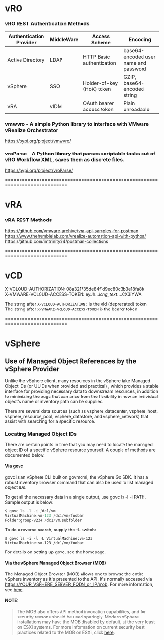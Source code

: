 # vRO
###  vRO REST Authentication Methods

| Authentication Provider |	MiddleWare |	Access Scheme |	Encoding |
|-------------------------|-------------------------|------------------------------|-----------------------------|
| Active Directory	| LDAP |	HTTP Basic authentication	| base64-encoded user name and password |
| vSphere |	SSO |	Holder-of-key (HoK) token	| GZIP, base64-encoded string |
| vRA	| vIDM	| OAuth bearer access token	| Plain unreadable |

### vmwvro - A simple Python library to interface with VMware vRealize Orchestrator
https://pypi.org/project/vmwvro/

### vroParse - A Python library that parses scriptable tasks out of vRO Workflow XML, saves them as discrete files.
https://pypi.org/project/vroParse/

============================================================================
# vRA

### vRA REST Methods <br>
https://github.com/vmware-archive/vra-api-samples-for-postman <br>
https://www.thehumblelab.com/vrealize-automation-api-with-python/ <br>
https://github.com/imtrinity94/postman-collections <br>


============================================================================
# vCD

X-VCLOUD-AUTHORIZATION: 08a321735de84f1d9ec80c3b3e18fa8b <br>
X-VMWARE-VCLOUD-ACCESS-TOKEN: eyJh...*long_text*....CX3iYWA <br>

The string after `X-VCLOUD-AUTHORIZATION:` is the old (deprecated) token <br>
The string after `X-VMWARE-VCLOUD-ACCESS-TOKEN` is the bearer token <br>


============================================================================
# vSphere

## Use of Managed Object References by the vSphere Provider

Unlike the vSphere client, many resources in the vSphere take Managed Object IDs (or UUIDs when provided and practical) , which provides a stable interface for providing necessary data to downstream resources, in addition to minimizing the bugs that can arise from the flexibility in how an individual object's name or inventory path can be supplied.

There are several data sources (such as vsphere_datacenter, vsphere_host, vsphere_resource_pool, vsphere_datastore, and vsphere_network) that assist with searching for a specific resource.

### Locating Managed Object IDs
There are certain points in time that you may need to locate the managed object ID of a specific vSphere resource yourself. A couple of methods are documented below.

#### Via govc
govc is an vSphere CLI built on govmomi, the vSphere Go SDK. It has a robust inventory browser command that can also be used to list managed object IDs.

To get all the necessary data in a single output, use govc ls -l -i PATH. Sample output is below:

```go
$ govc ls -l -i /dc1/vm
VirtualMachine:vm-123 /dc1/vm/foobar
Folder:group-v234 /dc1/vm/subfolder
```
To do a reverse search, supply the -L switch:

```
$ govc ls -i -l -L VirtualMachine:vm-123
VirtualMachine:vm-123 /dc1/vm/foobar
```
For details on setting up govc, see the homepage.

#### Via the vSphere Managed Object Browser (MOB)
The Managed Object Browser (MOB) allows one to browse the entire vSphere inventory as it's presented to the API. It's normally accessed via [https://YOUR_VSPHERE_SERVER_FQDN_or_IP/mob](). For more information, see [here](https://code.vmware.com/doc/PG_Appx_Using_MOB.21.2.html#994699).

#### NOTE:
> The MOB also offers API method invocation capabilities, and for security reasons should be used sparingly. Modern vSphere installations may have the MOB disabled by default, at the very least on ESXi systems. For more information on current security best practices related to the MOB on ESXi, click [here](https://docs.vmware.com/en/VMware-vSphere/6.5/com.vmware.vsphere.security.doc/GUID-0EF83EA7-277C-400B-B697-04BDC9173EA3.html).
